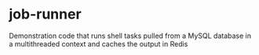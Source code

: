 # job-runner
Demonstration code that runs shell tasks pulled from a MySQL database in a multithreaded context and caches the output in Redis
